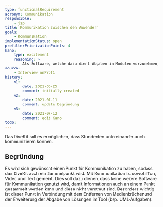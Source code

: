 ```yaml
---
type: functionalRequirement
acronym: Kommunikation
responsible: 
    - jsp
title: Kommunikation zwischen den Anwendern
goals: 
    - Kommunikation
implementationStatus: open
prefilterPriorizationPoints: 4
kano:
    type: excitement
    reasoning: >
        Als Software, welche dazu dient Abgaben in Modulen vorzunehmen, erwarte ich keine Kommunikationsmöglichkeit, da hierfür meist andere Kanäle verfügbar sind (besonders in Präsenz).
source:
    - Interview nnProf1
history:
    v1:
        date: 2021-06-25
        comment: initially created
    v2:
        date: 2021-07-11
        comment: update Begründung
    v3:
        date: 2021-07-12
        comment: edit Kano
todo: 
---
```


Das DiveKit soll es ermöglichen, dass Stundenten untereinander auch kommunizieren können.

## Begründung

Es wird sich gewünscht einen Punkt für Kommunikation zu haben, sodass das DiveKit auch ein Sammelpunkt wird. 
Mit Kommunikation ist sowohl Ton, Video und Text gemeint. Dies soll dazu dienen, dass keine weitere Software für Kommunikation genutzt wird, damit Informationen auch an einem Punkt gesammelt werden kann und diese nicht verstreut sind. Besonders wichtig ist dieser Punkt in Verbindung mit dem Entfernen von Medienbrüchenund der Erweiterung der Abgabe von Lösungen im Tool (bsp. UML-Aufgaben).
